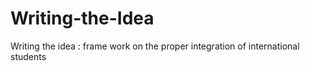 # Writing-the-Idea
Writing the idea : frame work on the proper integration of international students 
